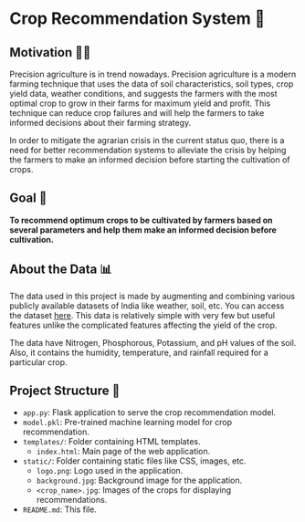# Crop Recommendation System 🌾

## Motivation 💪💪

Precision agriculture is in trend nowadays. Precision agriculture is a modern farming technique that uses the data of soil characteristics, soil types, crop yield data, weather conditions, and suggests the farmers with the most optimal crop to grow in their farms for maximum yield and profit. This technique can reduce crop failures and will help the farmers to take informed decisions about their farming strategy.

In order to mitigate the agrarian crisis in the current status quo, there is a need for better recommendation systems to alleviate the crisis by helping the farmers to make an informed decision before starting the cultivation of crops.

## Goal 🎯

**To recommend optimum crops to be cultivated by farmers based on several parameters and help them make an informed decision before cultivation.**

## About the Data 📊

The data used in this project is made by augmenting and combining various publicly available datasets of India like weather, soil, etc. You can access the dataset [here](https://www.kaggle.com/atharvaingle/crop-recommendation-dataset). This data is relatively simple with very few but useful features unlike the complicated features affecting the yield of the crop.

The data have Nitrogen, Phosphorous, Potassium, and pH values of the soil. Also, it contains the humidity, temperature, and rainfall required for a particular crop.

## Project Structure 📁

- `app.py`: Flask application to serve the crop recommendation model.
- `model.pkl`: Pre-trained machine learning model for crop recommendation.
- `templates/`: Folder containing HTML templates.
  - `index.html`: Main page of the web application.
- `static/`: Folder containing static files like CSS, images, etc.
  - `logo.png`: Logo used in the application.
  - `background.jpg`: Background image for the application.
  - `<crop_name>.jpg`: Images of the crops for displaying recommendations.
- `README.md`: This file.

